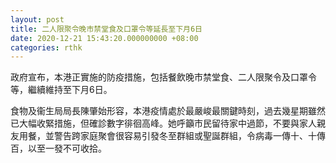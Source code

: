 ```yaml
---
layout: post
title: 二人限聚令晚市禁堂食及口罩令等延長至下月6日
date: 2020-12-21 15:43:20.000000000 +08:00
categories: rthk
---
```


政府宣布，本港正實施的防疫措施，包括餐飲晚市禁堂食、二人限聚令及口罩令等，繼續維持至下月6日。

食物及衞生局局長陳肇始形容，本港疫情處於最嚴峻最關鍵時刻，過去幾星期雖然已大幅收緊措施，但確診數字徘徊高峰。她呼籲市民留待家中過節，不要與家人親友用餐，並警告跨家庭聚會很容易引發冬至群組或聖誕群組，令病毒一傳十、十傳百，以至一發不可收拾。
